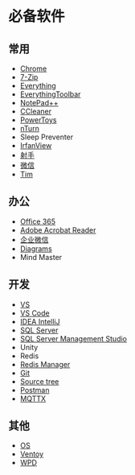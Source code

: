 # 必备软件
## 常用
- [Chrome](https://www.google.cn/chrome/)
- [7-Zip](https://www.7-zip.org/download.html )
- [Everything](https://www.voidtools.com/zh-cn/downloads/)
- [EverythingToolbar](https://github.com/stnkl/EverythingToolbar)
- [NotePad++](https://notepad-plus-plus.org/downloads/)
- [CCleaner](https://www.ccleaner.com/ccleaner/download)
- [PowerToys](https://github.com/microsoft/PowerToys/)
- [nTurn](https://www.ntrun.com/)
- Sleep Preventer
- [IrfanView](https://www.irfanview.com/64bit.htm)
- [射手](http://www.splayer.org)
- [微信](https://pc.weixin.qq.com/)
- [Tim](https://office.qq.com/download.html)
## 办公
- [Office 365](https://www.microsoft.com/zh-cn/microsoft-365)
- [Adobe Acrobat Reader](https://get.adobe.com/cn/reader/)
- [企业微信](https://work.weixin.qq.com/#indexDownload)
- [Diagrams](https://www.diagrams.net/)
- Mind Master
## 开发
- [VS](https://visualstudio.microsoft.com/zh-hans/vs/)
- [VS Code](https://code.visualstudio.com/Download)
- [IDEA IntelliJ](https://www.jetbrains.com/idea/download/)
- [SQL Server](https://www.microsoft.com/zh-cn/sql-server/sql-server-downloads)
- [SQL Server Management Studio](https://aka.ms/ssmsfullsetup)
- Unity
- Redis
- [Redis Manager](https://github.com/qishibo/AnotherRedisDesktopManager/releases)
- [Git](https://git-scm.com/downloads)
- [Source tree](https://www.sourcetreeapp.com/)
- [Postman](https://www.postman.com/downloads/)
- [MQTTX](https://github.com/emqx/MQTTX)
## 其他
- [OS](https://next.itellyou.cn/Original/Index)
- [Ventoy](https://www.ventoy.net/cn/index.html)
- [WPD](https://wpd.app/)
